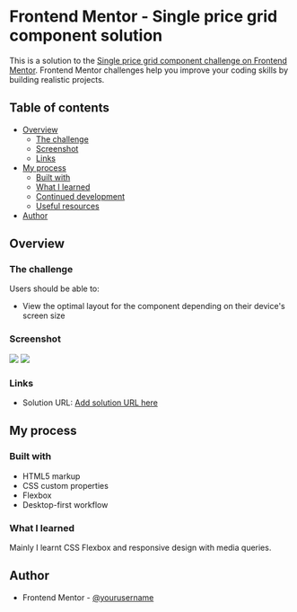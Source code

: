 # Frontend Mentor - Single price grid component solution

This is a solution to the [Single price grid component challenge on Frontend Mentor](https://www.frontendmentor.io/challenges/single-price-grid-component-5ce41129d0ff452fec5abbbc). Frontend Mentor challenges help you improve your coding skills by building realistic projects.

## Table of contents

- [Overview](#overview)
  - [The challenge](#the-challenge)
  - [Screenshot](#screenshot)
  - [Links](#links)
- [My process](#my-process)
  - [Built with](#built-with)
  - [What I learned](#what-i-learned)
  - [Continued development](#continued-development)
  - [Useful resources](#useful-resources)
- [Author](#author)


## Overview

### The challenge

Users should be able to:

- View the optimal layout for the component depending on their device's screen size

### Screenshot

![](.img/desktopscreen.png)
![](.img/mobilescreen.png)

### Links

- Solution URL: [Add solution URL here](https://your-solution-url.com)

## My process

### Built with

- HTML5 markup
- CSS custom properties
- Flexbox
- Desktop-first workflow

### What I learned

Mainly I learnt CSS Flexbox and responsive design with media queries.

## Author

- Frontend Mentor - [@yourusername](https://www.frontendmentor.io/profile/iamchiki)

